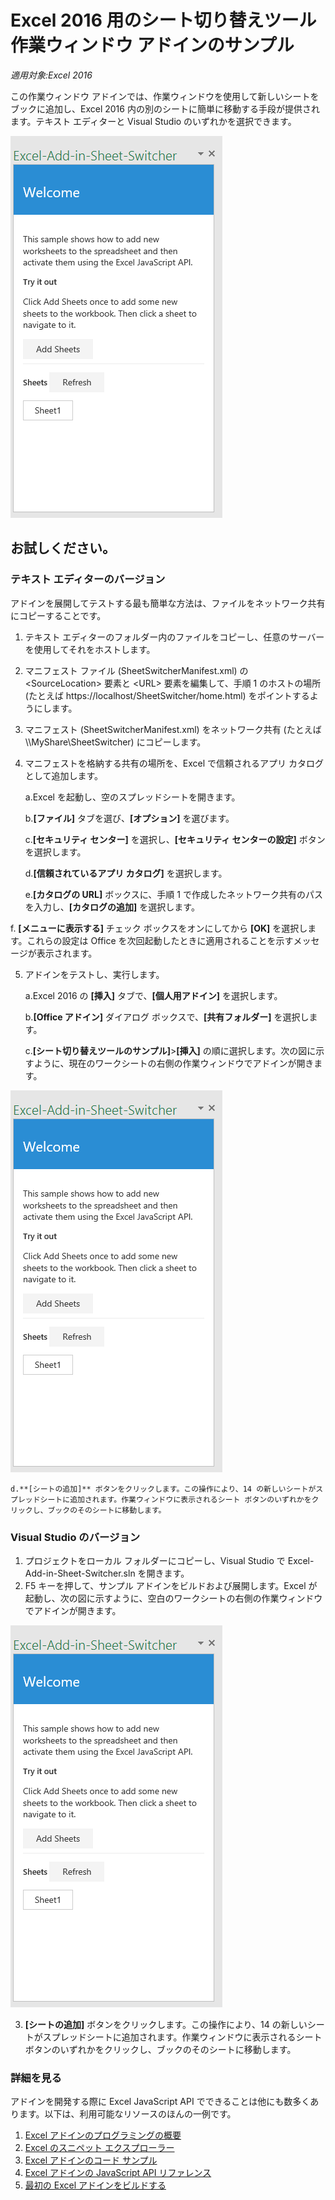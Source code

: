 # <a name="sheet-switcher-task-pane-add-in-sample-for-excel-2016"></a>Excel 2016 用のシート切り替えツール作業ウィンドウ アドインのサンプル

_適用対象:Excel 2016_

この作業ウィンドウ アドインでは、作業ウィンドウを使用して新しいシートをブックに追加し、Excel 2016 内の別のシートに簡単に移動する手段が提供されます。テキスト エディターと Visual Studio のいずれかを選択できます。

![シート切り替えツールのサンプル](../images/SheetSwitcher_taskpane.PNG)

## <a name="try-it-out"></a>お試しください。
### <a name="text-editor-version"></a>テキスト エディターのバージョン

アドインを展開してテストする最も簡単な方法は、ファイルをネットワーク共有にコピーすることです。

1.  テキスト エディターのフォルダー内のファイルをコピーし、任意のサーバーを使用してそれをホストします。
2.  マニフェスト ファイル (SheetSwitcherManifest.xml) の \<SourceLocation\> 要素と \<URL\> 要素を編集して、手順 1 のホストの場所 (たとえば https://localhost/SheetSwitcher/home.html) をポイントするようにします。
3.  マニフェスト (SheetSwitcherManifest.xml) をネットワーク共有 (たとえば \\\MyShare\SheetSwitcher) にコピーします。
4.  マニフェストを格納する共有の場所を、Excel で信頼されるアプリ カタログとして追加します。

    a.Excel を起動し、空のスプレッドシートを開きます。

    b.**[ファイル]** タブを選び、**[オプション]** を選びます。

    c.**[セキュリティ センター]** を選択し、**[セキュリティ センターの設定]** ボタンを選択します。

    d.**[信頼されているアプリ カタログ]** を選択します。

    e.**[カタログの URL]** ボックスに、手順 1 で作成したネットワーク共有のパスを入力し、**[カタログの追加]** を選択します。

   f. **[メニューに表示する]** チェック ボックスをオンにしてから **[OK]** を選択します。これらの設定は Office を次回起動したときに適用されることを示すメッセージが表示されます。

5.  アドインをテストし、実行します。

    a.Excel 2016 の **[挿入]** タブで、**[個人用アドイン]** を選択します。

    b.**[Office アドイン]** ダイアログ ボックスで、**[共有フォルダー]** を選択します。

    c.**[シート切り替えツールのサンプル]**>**[挿入]** の順に選択します。次の図に示すように、現在のワークシートの右側の作業ウィンドウでアドインが開きます。

  ![シート切り替えツールのサンプル](../images/SheetSwitcher_taskpane.PNG)

    d.**[シートの追加]** ボタンをクリックします。この操作により、14 の新しいシートがスプレッドシートに追加されます。作業ウィンドウに表示されるシート ボタンのいずれかをクリックし、ブックのそのシートに移動します。


### <a name="visual-studio-version"></a>Visual Studio のバージョン
1.  プロジェクトをローカル フォルダーにコピーし、Visual Studio で Excel-Add-in-Sheet-Switcher.sln を開きます。
2.  F5 キーを押して、サンプル アドインをビルドおよび展開します。Excel が起動し、次の図に示すように、空白のワークシートの右側の作業ウィンドウでアドインが開きます。

  ![シート切り替えツールのサンプル](../images/SheetSwitcher_taskpane.PNG)

3. **[シートの追加]** ボタンをクリックします。この操作により、14 の新しいシートがスプレッドシートに追加されます。作業ウィンドウに表示されるシート ボタンのいずれかをクリックし、ブックのそのシートに移動します。



### <a name="learn-more"></a>詳細を見る

アドインを開発する際に Excel JavaScript API でできることは他にも数多くあります。以下は、利用可能なリソースのほんの一例です。

1.  [Excel アドインのプログラミングの概要](https://github.com/OfficeDev/office-js-docs/blob/master/excel/excel-add-ins-programming-overview.md)
2.  [Excel のスニペット エクスプローラー](http://officesnippetexplorer.azurewebsites.net/#/snippets/excel)
3.  [Excel アドインのコード サンプル](https://github.com/OfficeDev/office-js-docs/blob/master/excel/excel-add-ins-code-samples.md)
4.  [Excel アドインの JavaScript API リファレンス](https://github.com/OfficeDev/office-js-docs/blob/master/excel/excel-add-ins-javascript-reference.md)
5.  [最初の Excel アドインをビルドする](https://github.com/OfficeDev/office-js-docs/blob/master/excel/build-your-first-excel-add-in.md)